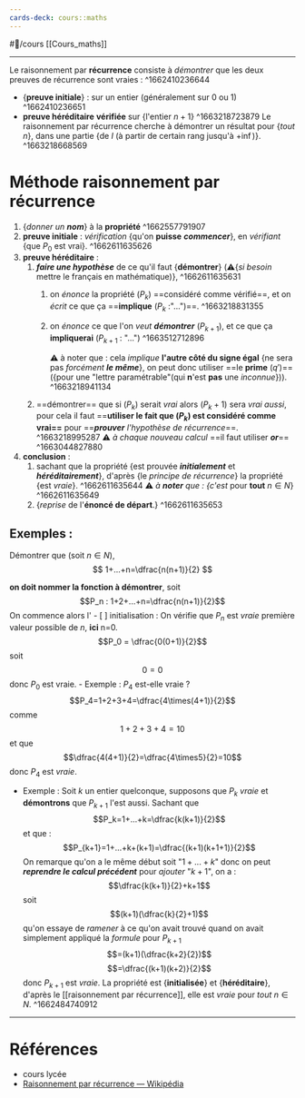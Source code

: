 ```yaml
---
cards-deck: cours::maths
---
```


#🌱/cours [[Cours_maths]] 

---
Le raisonnement par **récurrence** consiste à *démontrer* que les deux preuves de récurrence sont vraies :
^1662410236644
- {**preuve initiale**} : sur un entier (généralement sur 0 ou 1)
^1662410236651
- **preuve héréditaire** **vérifiée** sur {l'entier $n+1$}
^1663218723879
Le raisonnement par récurrence cherche à démontrer un résultat pour {*tout* $n$}, dans une partie {de $I$ (à partir de certain rang jusqu'à $+\inf$)}.
^1663218668569
# Méthode raisonnement par récurrence
1. {*donner un* ***nom***} à la **propriété**
^1662557791907
2. **preuve initiale** : *vérification* {qu'on **puisse** ***commencer***}, en *vérifiant* {que $P_0$ est vrai}.
^1662611635626
3. **preuve héréditaire** : 
	1. ***faire une hypothèse*** de ce qu'il faut {**démontrer**} (⚠️{*si besoin* mettre le français en mathématique)}, 
^1662611635631
		1. on *énonce* la propriété ($P_k$) ==considéré comme vérifié==, et on *écrit* ce que ça ==**implique** ($P_k$ :"$...$")==.
^1663218831355

		2. on *énonce* ce que l'on *veut **démontrer*** ($P_{k+1}$), et ce que ça **impliquerai** ($P_{k+1}$ : "$...$")
^1663512712896

			⚠️ à noter que : cela *implique* **l'autre côté du signe égal** {ne sera pas *forcément* ***le même***}, on peut donc utiliser ==le **prime** ($q'$)== ({pour une "lettre paramétrable"(qui **n**'est **pas** une *inconnue*})).
^1663218941134
	2. ==démontrer== que si ($P_k$) serait *vrai* alors ($P_k+1$) sera *vrai aussi*, pour cela il faut ==**utiliser le fait que ($P_k$) est considéré comme vrai==** pour ==***prouver*** *l'hypothèse de récurrence*==.
^1663218995287
		⚠️ *à chaque nouveau calcul* ==il faut utiliser ***or***==
^1663044827880
1. **conclusion** : 
	1. sachant que la propriété {est prouvée ***initialement*** et ***héréditairement***}, d'après {le *principe de récurrence*} la propriété {est *vraie*}.
^1662611635644
		 ⚠️ *à **noter** que : {c'est* pour **tout** $n\in N$}
^1662611635649
	2. {*reprise* de l'**énoncé de départ**.}
^1662611635653

## Exemples :

Démontrer que (soit $n \in N$),
	$$
	1+...+n=\dfrac{n(n+1)}{2}
	$$

**on doit nommer la fonction à démontrer**, soit $$P_n : 1+2+...+n=\dfrac{n(n+1)}{2}$$
	On commence alors l'
	 - [ ] initialisation
	: On vérifie que $P_n$ est *vraie* première valeur possible de $n$, **ici** n=0.$$P_0 = \dfrac{0(0+1)}{2}$$ soit$$0=0$$ donc $P_0$ est vraie.
		- Exemple : $P_4$ est-elle vraie ?$$P_4=1+2+3+4=\dfrac{4\times(4+1)}{2}$$comme$$1+2+3+4=10$$ et que $$\dfrac{4(4+1)}{2}=\dfrac{4\times5}{2}=10$$
		donc $P_4$ est *vraie*.

- Exemple :
	Soit $k$ un entier quelconque, supposons que $P_k$ *vraie* et **démontrons** que $P_{k+1}$ l'est aussi. Sachant que$$P_k=1+...+k=\dfrac{k(k+1)}{2}$$ et que :$$P_{k+1}=1+...+k+(k+1)=\dfrac{(k+1)(k+1+1)}{2}$$On remarque qu'on a le même début soit "$1+...+k$" donc on peut ***reprendre le calcul précédent*** pour *ajouter* "$k+1$", on a : $$\dfrac{k(k+1)}{2}+k+1$$soit$$(k+1)(\dfrac{k}{2}+1)$$qu'on essaye de *ramener* à ce qu'on avait trouvé quand on avait simplement appliqué la *formule* pour $P_{k+1}$ $$=(k+1)(\dfrac{k+2}{2})$$$$=\dfrac{(k+1)(k+2)}{2}$$donc $P_{k+1}$ est *vraie*.
	La propriété est {**initialisée**} et {**héréditaire**}, d'après le [[raisonnement par récurrence]], elle est *vraie* pour *tout* $n\in N$.
^1662484740912

---
# Références
- cours lycée
- [Raisonnement par récurrence — Wikipédia](https://fr.wikipedia.org/wiki/Raisonnement_par_r%C3%A9currence)
